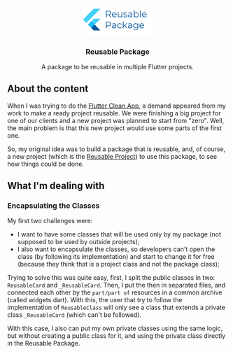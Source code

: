 <div align="center">
  <img src="assets/images/reusable-package.png" alt="Logo" width="160">

  <h3 align="center">Reusable Package</h3>

  <p align="center">
    A package to be reusable in multiple Flutter projects.
  </p>
</div>

## About the content

When I was trying to do the [Flutter Clean App](https://github.com/TulioPintoNeto/Flutter-Clean-Architecture), a demand appeared from my work to make a ready project reusable. We were finishing a big project for one of our clients and a new project was planned to start from "zero". Well, the main problem is that this new project would use some parts of the first one.

So, my original idea was to build a package that is reusable, and, of course, a new project (which is the [Reusable Project](https://github.com/TulioPintoNeto/reusable-project-A)) to use this package, to see how things could be done.

## What I'm dealing with

### Encapsulating the Classes

My first two challenges were:

- I want to have some classes that will be used only by my package (not supposed to be used by outside projects);
- I also want to encapsulate the classes, so developers can't open the class (by following its implementation) and start to change it for free (because they think that is a project class and not the package class);

Trying to solve this was quite easy, first, I split the public classes in two: ```ReusableCard``` and ```_ReusableCard```. Then, I put the then in separated files, and connected each other by the ```part/part of``` resources in a common archive (called widgets.dart). With this, the user that try to follow the implementation of ```ReusableClass``` will only see a class that extends a private class ```_ReusableCard``` (which can't be followed).

With this case, I also can put my own private classes using the same logic, but without creating a public class for it, and using the private class directly in the Reusable Package.
